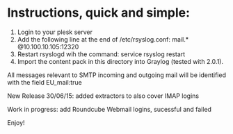 # Instructions, quick and simple:

1. Login to your plesk server
2. Add the following line at the end of /etc/rsyslog.conf:
   mail.* @10.100.10.105:12320
3. Restart rsyslogd wih the command: 
   service rsyslog restart
4. Import the content pack in this directory into Graylog (tested with 2.0.1).

All messages relevant to SMTP incoming and outgoing mail will be identified with the field EU_mail:true

New Release 30/06/15: added extractors to also cover IMAP logins

Work in progress: add Roundcube Webmail logins, sucessful and failed

Enjoy!
